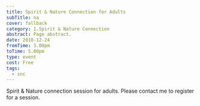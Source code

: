 ```yaml
---
title: Spirit & Nature Connection for Adults
subTitle: na
cover: fallback
category: 1.Spirit & Nature Connection
abstract: Page abstract.
date: 2018-12-24
fromTime: 3.00pm
toTime: 5.00pm
type: event
cost: Free
tags:
  - snc
---
```


Spirit & Nature connection session for adults. Please contact me to register for a session.

